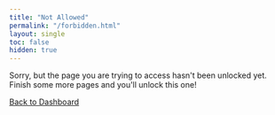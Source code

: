 ```yaml
---
title: "Not Allowed"
permalink: "/forbidden.html"
layout: single
toc: false
hidden: true
---
```


Sorry, but the page you are trying to access hasn't been unlocked yet. Finish some more pages and you'll unlock this one!

<a href="/dashboard.html" class="btn btn--info btn--large"><i class="fas fa-home"></i> Back to Dashboard</a>
